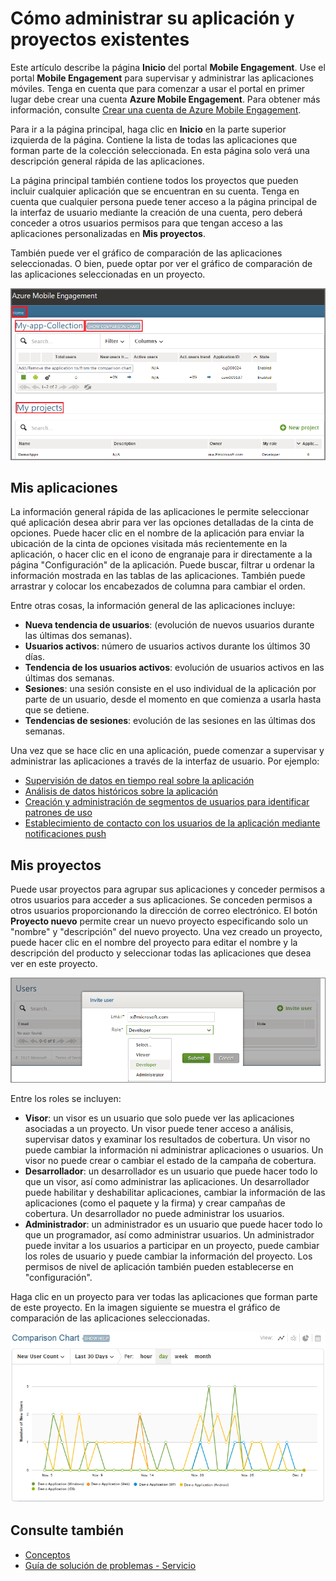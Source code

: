 <properties 
   pageTitle="Interfaz de usuario de Azure Mobile Engagement: inicio" 
   description="Obtenga información acerca de cómo administrar sus aplicaciones y proyectos existentes mediante Azure Mobile Engagement" 
   services="mobile-engagement" 
   documentationCenter="" 
   authors="piyushjo" 
   manager="dwrede" 
   editor=""/>

<tags
   ms.service="mobile-engagement"
   ms.devlang="na"
   ms.topic="article"
   ms.tgt_pltfrm="mobile-multiple"
   ms.workload="mobile" 
   ms.date="11/29/2015"
   ms.author="piyushjo"/>

# Cómo administrar su aplicación y proyectos existentes


Este artículo describe la página **Inicio** del portal **Mobile Engagement**. Use el portal **Mobile Engagement** para supervisar y administrar las aplicaciones móviles. Tenga en cuenta que para comenzar a usar el portal en primer lugar debe crear una cuenta **Azure Mobile Engagement**. Para obtener más información, consulte [Crear una cuenta de Azure Mobile Engagement](mobile-engagement-create-account.md).
 
Para ir a la página principal, haga clic en **Inicio** en la parte superior izquierda de la página. Contiene la lista de todas las aplicaciones que forman parte de la colección seleccionada. En esta página solo verá una descripción general rápida de las aplicaciones.
   
La página principal también contiene todos los proyectos que pueden incluir cualquier aplicación que se encuentran en su cuenta. Tenga en cuenta que cualquier persona puede tener acceso a la página principal de la interfaz de usuario mediante la creación de una cuenta, pero deberá conceder a otros usuarios permisos para que tengan acceso a las aplicaciones personalizadas en **Mis proyectos**.

También puede ver el gráfico de comparación de las aplicaciones seleccionadas. O bien, puede optar por ver el gráfico de comparación de las aplicaciones seleccionadas en un proyecto.

![Home1][0]


## Mis aplicaciones

La información general rápida de las aplicaciones le permite seleccionar qué aplicación desea abrir para ver las opciones detalladas de la cinta de opciones. Puede hacer clic en el nombre de la aplicación para enviar la ubicación de la cinta de opciones visitada más recientemente en la aplicación, o hacer clic en el icono de engranaje para ir directamente a la página "Configuración" de la aplicación. Puede buscar, filtrar u ordenar la información mostrada en las tablas de las aplicaciones. También puede arrastrar y colocar los encabezados de columna para cambiar el orden.
 
Entre otras cosas, la información general de las aplicaciones incluye:

- **Nueva tendencia de usuarios**: (evolución de nuevos usuarios durante las últimas dos semanas).
- **Usuarios activos**: número de usuarios activos durante los últimos 30 días.
- **Tendencia de los usuarios activos**: evolución de usuarios activos en las últimas dos semanas.
- **Sesiones**: una sesión consiste en el uso individual de la aplicación por parte de un usuario, desde el momento en que comienza a usarla hasta que se detiene. 
- **Tendencias de sesiones**: evolución de las sesiones en las últimas dos semanas.

Una vez que se hace clic en una aplicación, puede comenzar a supervisar y administrar las aplicaciones a través de la interfaz de usuario. Por ejemplo:

- [Supervisión de datos en tiempo real sobre la aplicación](mobile-engagement-user-interface-monitor.md)
- [Análisis de datos históricos sobre la aplicación](mobile-engagement-user-interface-analytics.md)
- [Creación y administración de segmentos de usuarios para identificar patrones de uso](mobile-engagement-user-interface-segments.md)
- [Establecimiento de contacto con los usuarios de la aplicación mediante notificaciones push](mobile-engagement-user-interface-reach.md)
 
## Mis proyectos

Puede usar proyectos para agrupar sus aplicaciones y conceder permisos a otros usuarios para acceder a sus aplicaciones. Se conceden permisos a otros usuarios proporcionando la dirección de correo electrónico. El botón **Proyecto nuevo** permite crear un nuevo proyecto especificando solo un "nombre" y "descripción" del nuevo proyecto. Una vez creado un proyecto, puede hacer clic en el nombre del proyecto para editar el nombre y la descripción del producto y seleccionar todas las aplicaciones que desea ver en este proyecto.


![Home6][60]

Entre los roles se incluyen:

- **Visor**: un visor es un usuario que solo puede ver las aplicaciones asociadas a un proyecto. Un visor puede tener acceso a análisis, supervisar datos y examinar los resultados de cobertura. Un visor no puede cambiar la información ni administrar aplicaciones o usuarios. Un visor no puede crear o cambiar el estado de la campaña de cobertura.
- **Desarrollador**: un desarrollador es un usuario que puede hacer todo lo que un visor, así como administrar las aplicaciones. Un desarrollador puede habilitar y deshabilitar aplicaciones, cambiar la información de las aplicaciones (como el paquete y la firma) y crear campañas de cobertura. Un desarrollador no puede administrar los usuarios. 
- **Administrador**: un administrador es un usuario que puede hacer todo lo que un programador, así como administrar usuarios. Un administrador puede invitar a los usuarios a participar en un proyecto, puede cambiar los roles de usuario y puede cambiar la información del proyecto. Los permisos de nivel de aplicación también pueden establecerse en "configuración".


Haga clic en un proyecto para ver todas las aplicaciones que forman parte de este proyecto. En la imagen siguiente se muestra el gráfico de comparación de las aplicaciones seleccionadas.

![Home2][3]


## Consulte también

- [Conceptos][Link 6]
- [Guía de solución de problemas - Servicio][Link 24]

<!--Image references-->
[0]: ./media/mobile-engagement-user-interface-home/home0.png
[1]: ./media/mobile-engagement-user-interface-navigation/navigation1.png
[2]: ./media/mobile-engagement-user-interface-home/home1.png
[3]: ./media/mobile-engagement-user-interface-home/home2.png
[4]: ./media/mobile-engagement-user-interface-home/home3.png
[5]: ./media/mobile-engagement-user-interface-home/home4.png
[6]: ./media/mobile-engagement-user-interface-home/home5.png
[60]: ./media/mobile-engagement-user-interface-home/home6.png
[7]: ./media/mobile-engagement-user-interface-my-account/myaccount1.png
[8]: ./media/mobile-engagement-user-interface-my-account/myaccount2.png
[9]: ./media/mobile-engagement-user-interface-my-account/myaccount3.png
[10]: ./media/mobile-engagement-user-interface-analytics/analytics1.png
[11]: ./media/mobile-engagement-user-interface-analytics/analytics2.png
[12]: ./media/mobile-engagement-user-interface-analytics/analytics3.png
[13]: ./media/mobile-engagement-user-interface-analytics/analytics4.png
[14]: ./media/mobile-engagement-user-interface-monitor/monitor1.png
[15]: ./media/mobile-engagement-user-interface-monitor/monitor2.png
[16]: ./media/mobile-engagement-user-interface-monitor/monitor3.png
[17]: ./media/mobile-engagement-user-interface-monitor/monitor4.png
[18]: ./media/mobile-engagement-user-interface-reach/reach1.png
[19]: ./media/mobile-engagement-user-interface-reach/reach2.png
[20]: ./media/mobile-engagement-user-interface-reach-campaign/Reach-Campaign1.png
[21]: ./media/mobile-engagement-user-interface-reach-campaign/Reach-Campaign2.png
[22]: ./media/mobile-engagement-user-interface-reach-campaign/Reach-Campaign3.png
[23]: ./media/mobile-engagement-user-interface-reach-campaign/Reach-Campaign4.png
[24]: ./media/mobile-engagement-user-interface-reach-campaign/Reach-Campaign5.png
[25]: ./media/mobile-engagement-user-interface-reach-campaign/Reach-Campaign6.png
[26]: ./media/mobile-engagement-user-interface-reach-campaign/Reach-Campaign7.png
[27]: ./media/mobile-engagement-user-interface-reach-campaign/Reach-Campaign8.png
[28]: ./media/mobile-engagement-user-interface-reach-campaign/Reach-Campaign9.png
[29]: ./media/mobile-engagement-user-interface-reach-criterion/Reach-Criterion1.png
[30]: ./media/mobile-engagement-user-interface-reach-content/Reach-Content1.png
[31]: ./media/mobile-engagement-user-interface-reach-content/Reach-Content2.png
[32]: ./media/mobile-engagement-user-interface-reach-content/Reach-Content3.png
[33]: ./media/mobile-engagement-user-interface-reach-content/Reach-Content4.png
[34]: ./media/mobile-engagement-user-interface-dashboard/dashboard1.png
[35]: ./media/mobile-engagement-user-interface-segments/segments1.png
[36]: ./media/mobile-engagement-user-interface-segments/segments2.png
[37]: ./media/mobile-engagement-user-interface-segments/segments3.png
[38]: ./media/mobile-engagement-user-interface-segments/segments4.png
[39]: ./media/mobile-engagement-user-interface-segments/segments5.png
[40]: ./media/mobile-engagement-user-interface-segments/segments6.png
[41]: ./media/mobile-engagement-user-interface-segments/segments7.png
[42]: ./media/mobile-engagement-user-interface-segments/segments8.png
[43]: ./media/mobile-engagement-user-interface-segments/segments9.png
[44]: ./media/mobile-engagement-user-interface-segments/segments10.png
[45]: ./media/mobile-engagement-user-interface-segments/segments11.png
[46]: ./media/mobile-engagement-user-interface-settings/settings1.png
[47]: ./media/mobile-engagement-user-interface-settings/settings2.png
[48]: ./media/mobile-engagement-user-interface-settings/settings3.png
[49]: ./media/mobile-engagement-user-interface-settings/settings4.png
[50]: ./media/mobile-engagement-user-interface-settings/settings5.png
[51]: ./media/mobile-engagement-user-interface-settings/settings6.png
[52]: ./media/mobile-engagement-user-interface-settings/settings7.png
[53]: ./media/mobile-engagement-user-interface-settings/settings8.png
[54]: ./media/mobile-engagement-user-interface-settings/settings9.png
[55]: ./media/mobile-engagement-user-interface-settings/settings10.png
[56]: ./media/mobile-engagement-user-interface-settings/settings11.png
[57]: ./media/mobile-engagement-user-interface-settings/settings12.png
[58]: ./media/mobile-engagement-user-interface-settings/settings13.png

<!--Link references-->
[Link 1]: mobile-engagement-user-interface.md
[Link 2]: mobile-engagement-troubleshooting-guide.md
[Link 3]: mobile-engagement-how-tos.md
[Link 4]: http://go.microsoft.com/fwlink/?LinkID=525553
[Link 5]: http://go.microsoft.com/fwlink/?LinkID=525554
[Link 6]: http://go.microsoft.com/fwlink/?LinkId=525555
[Link 7]: https://account.windowsazure.com/PreviewFeatures
[Link 8]: https://social.msdn.microsoft.com/Forums/azure/home?forum=azuremobileengagement
[Link 9]: http://azure.microsoft.com/services/mobile-engagement/
[Link 10]: http://azure.microsoft.com/documentation/services/mobile-engagement/
[Link 11]: http://azure.microsoft.com/pricing/details/mobile-engagement/
[Link 12]: mobile-engagement-user-interface-navigation.md
[Link 13]: mobile-engagement-user-interface-home.md
[Link 14]: mobile-engagement-user-interface-my-account.md
[Link 15]: mobile-engagement-user-interface-analytics.md
[Link 16]: mobile-engagement-user-interface-monitor.md
[Link 17]: mobile-engagement-user-interface-reach.md
[Link 18]: mobile-engagement-user-interface-segments.md
[Link 19]: mobile-engagement-user-interface-dashboard.md
[Link 20]: mobile-engagement-user-interface-settings.md
[Link 21]: mobile-engagement-troubleshooting-guide-analytics.md
[Link 22]: mobile-engagement-troubleshooting-guide-apis.md
[Link 23]: mobile-engagement-troubleshooting-guide-push-reach.md
[Link 24]: mobile-engagement-troubleshooting-guide-service.md
[Link 25]: mobile-engagement-troubleshooting-guide-sdk.md
[Link 26]: mobile-engagement-troubleshooting-guide-sr-info.md
[Link 27]: ../mobile-engagement-how-tos-first-push.md
[Link 28]: ../mobile-engagement-how-tos-test-campaign.md
[Link 29]: ../mobile-engagement-how-tos-personalize-push.md
[Link 30]: ../mobile-engagement-how-tos-differentiate-push.md
[Link 31]: ../mobile-engagement-how-tos-schedule-campaign.md
[Link 32]: ../mobile-engagement-how-tos-text-view.md
[Link 33]: ../mobile-engagement-how-tos-web-view.md


 
 

<!---HONumber=AcomDC_1203_2015-->